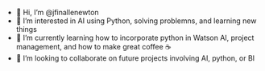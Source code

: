 - 👋 Hi, I’m @jfinallenewton
- 👀 I’m interested in AI using Python, solving problemns, and learning new things
- 🌱 I’m currently learning how to incorporate python in Watson AI, project management, and how to make great coffee ☕️
- 💞️ I’m looking to collaborate on future projects involving AI, python, or BI

<!---
jfinallenewton/jfinallenewton is a ✨ special ✨ repository because its `README.md` (this file) appears on your GitHub profile.
You can click the Preview link to take a look at your changes.
--->
